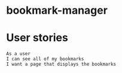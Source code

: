 # bookmark-manager

# User stories
```
As a user 
I can see all of my bookmarks
I want a page that displays the bookmarks
```
